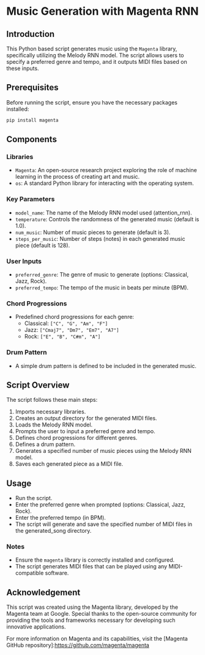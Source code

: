 # Music Generation with Magenta RNN

## Introduction
This Python based script generates music using the `Magenta` library, specifically utilizing the Melody RNN model. The script allows users to specify a preferred genre and tempo, and it outputs MIDI files based on these inputs.

## Prerequisites
Before running the script, ensure you have the necessary packages installed:
```bash
pip install magenta
```

## Components
### Libraries
- `Magenta`: An open-source research project exploring the role of machine learning in the process of creating art and music.
- `os`: A standard Python library for interacting with the operating system.
  
### Key Parameters
- `model_name`: The name of the Melody RNN model used (attention_rnn).
- `temperature`: Controls the randomness of the generated music (default is 1.0).
- `num_music`: Number of music pieces to generate (default is 3).
- `steps_per_music`: Number of steps (notes) in each generated music piece (default is 128).

### User Inputs
- `preferred_genre`: The genre of music to generate (options: Classical, Jazz, Rock).
- `preferred_tempo`: The tempo of the music in beats per minute (BPM).

### Chord Progressions
- Predefined chord progressions for each genre:
  - Classical: `["C", "G", "Am", "F"]`
  - Jazz: `["Cmaj7", "Dm7", "Em7", "A7"]`
  - Rock: `["E", "B", "C#m", "A"]`
 
### Drum Pattern
- A simple drum pattern is defined to be included in the generated music.

## Script Overview
The script follows these main steps:
1. Imports necessary libraries.
2. Creates an output directory for the generated MIDI files.
3. Loads the Melody RNN model.
4. Prompts the user to input a preferred genre and tempo.
5. Defines chord progressions for different genres.
6. Defines a drum pattern.
7. Generates a specified number of music pieces using the Melody RNN model.
8. Saves each generated piece as a MIDI file.

## Usage
- Run the script.
- Enter the preferred genre when prompted (options: Classical, Jazz, Rock).
- Enter the preferred tempo (in BPM).
- The script will generate and save the specified number of MIDI files in the generated_song directory.

### Notes
- Ensure the `magenta` library is correctly installed and configured.
- The script generates MIDI files that can be played using any MIDI-compatible software.

## Acknowledgement
This script was created using the Magenta library, developed by the Magenta team at Google. Special thanks to the open-source community for providing the tools and frameworks necessary for developing such innovative applications.

For more information on Magenta and its capabilities, visit the [Magenta GitHub repository]:https://github.com/magenta/magenta



 
